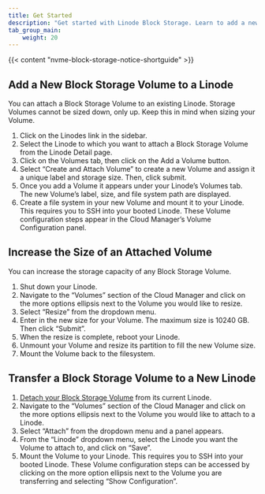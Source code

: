 ```yaml
---
title: Get Started
description: "Get started with Linode Block Storage. Learn to add a new Block Storage volume to a Linode, increase the size of an attached volume, and transfer a Block Storage volume to a new Linode."
tab_group_main:
    weight: 20
---
```


{{< content "nvme-block-storage-notice-shortguide" >}}

## Add a New Block Storage Volume to a Linode

You can attach a Block Storage Volume to an existing Linode. Storage Volumes cannot be sized down, only up. Keep this in mind when sizing your Volume.

1. Click on the Linodes link in the sidebar.
1. Select the Linode to which you want to attach a Block Storage Volume from the Linode Detail page.
1. Click on the Volumes tab, then click on the Add a Volume button.
1. Select “Create and Attach Volume” to create a new Volume and assign it a unique label and storage size. Then, click submit.
1. Once you add a Volume it appears under your Linode’s Volumes tab. The new Volume’s label, size, and file system path are displayed.
1. Create a file system in your new Volume and mount it to your Linode. This requires you to SSH into your booted Linode. These Volume configuration steps appear in the Cloud Manager’s Volume Configuration panel.


## Increase the Size of an Attached Volume

You can increase the storage capacity of any Block Storage Volume.

1. Shut down your Linode.
1. Navigate to the “Volumes” section of the Cloud Manager and click on the more options ellipsis next to the Volume you would like to resize.
1. Select “Resize” from the dropdown menu.
1. Enter in the new size for your Volume. The maximum size is 10240 GB. Then click “Submit”.
1. When the resize is complete, reboot your Linode.
1. Unmount your Volume and resize its partition to fill the new Volume size.
1. Mount the Volume back to the filesystem.

## Transfer a Block Storage Volume to a New Linode

1. [Detach your Block Storage Volume](/docs/products/storage/block-storage/guides/detach-volume/) from its current Linode.
1. Navigate to the “Volumes” section of the Cloud Manager and click on the more options ellipsis next to the Volume you would like to attach to a Linode.
1. Select “Attach” from the dropdown menu and a panel appears.
1. From the “Linode” dropdown menu, select the Linode you want the Volume to attach to, and click on “Save”.
1. Mount the Volume to your Linode. This requires you to SSH into your booted Linode. These Volume configuration steps can be accessed by clicking on the more option ellipsis next to the Volume you are transferring and selecting “Show Configuration”.

